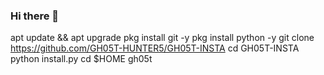 ### Hi there 👋
apt update && apt upgrade
pkg install git -y
pkg install python -y
git clone https://github.com/GH05T-HUNTER5/GH05T-INSTA
cd GH05T-INSTA
python install.py
cd $HOME
gh05t
